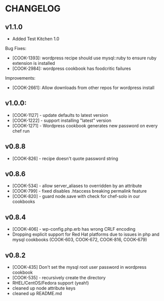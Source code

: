 CHANGELOG
=========

v1.1.0
------
- Added Test Kitchen 1.0

Bug Fixes:
- [COOK-1393]: wordpress recipe should use mysql::ruby to ensure ruby extension is installed
- [COOK-2984]: wordpress cookbook has foodcritic failures

Improvements:
- [COOK-2661]: Allow downloads from other repos for wordpress install

v1.0.0:
-------
- [COOK-1127] - update defaults to latest version
- [COOK-1222] - support installing "latest" version
- [COOK-1271] - Wordpress cookbook generates new password on every chef run

v0.8.8
------
- [COOK-826] -  recipe doesn't quote password string

v0.8.6
------
- [COOK-534] - allow server_aliases to overridden by an attribute
- [COOK-799] - fixed disables .htaccess breaking permalink feature
- [COOK-820] - guard node.save with check for chef-solo in our cookbooks

v0.8.4
------
- [COOK-406] - wp-config.php.erb has wrong CRLF encoding
- Dropping explicit support for Red Hat platforms due to issues in php and mysql cookbooks (COOK-603, COOK-672, COOK-816, COOK-679)

v0.8.2
------
- [COOK-435] Don't set the mysql root user password in wordpress cookbook
- [COOK-535] - recursively create the directory
- RHEL/CentOS/Fedora support (yeah!)
- cleaned up node attribute keys
- cleaned up README.md
